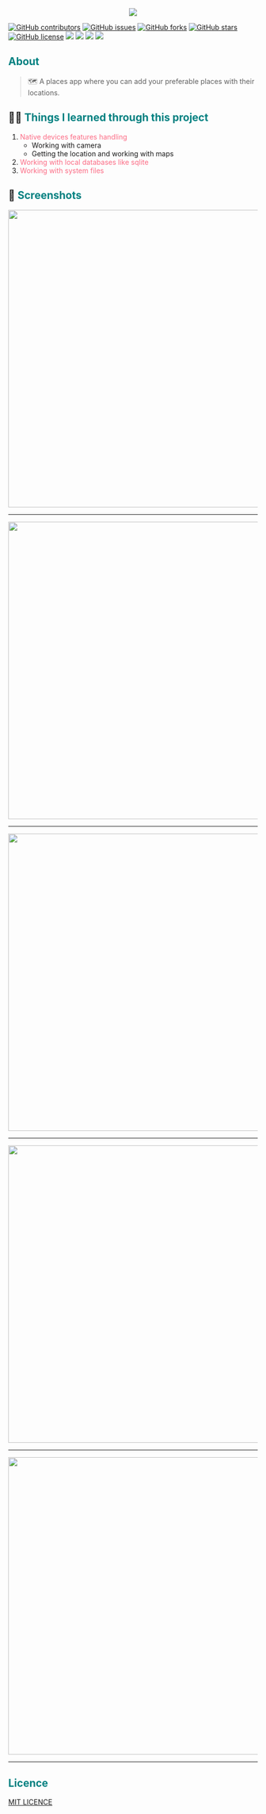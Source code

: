 <div align='center'>
<img src="https://user-images.githubusercontent.com/40351413/114561200-a5164300-9c6d-11eb-8f57-f36c8d0431f5.png">
</div>

[![GitHub contributors](https://img.shields.io/github/contributors/AdelRizq/Zeyara)](https://github.com/AdelRizq/Zeyara/contributors)
[![GitHub issues](https://img.shields.io/github/issues/AdelRizq/Zeyara)](https://github.com/AdelRizq/Zeyara/issues)
[![GitHub forks](https://img.shields.io/github/forks/AdelRizq/Zeyara)](https://github.com/AdelRizq/Zeyara/network)
[![GitHub stars](https://img.shields.io/github/stars/AdelRizq/Zeyara)](https://github.com/AdelRizq/Zeyara/stargazers)
[![GitHub license](https://img.shields.io/github/license/AdelRizq/Zeyara)](https://github.com/AdelRizq/Zeyara/blob/master/LICENSE)
<img src="https://img.shields.io/github/languages/count/AdelRizq/Zeyara" />
<img src="https://img.shields.io/github/languages/top/AdelRizq/Zeyara" />
<img src="https://img.shields.io/github/languages/code-size/AdelRizq/Zeyara" />
<img src="https://img.shields.io/github/issues-pr-raw/AdelRizq/Zeyara" />

## <font color='008080'>About</font>

> 🗺 A places app where you can add your preferable places with their locations.

## 👨‍🎓 <font color='008080'>Things I learned through this project</font>

1. <font color='fc6c85'>Native devices features handling</font>
   - Working with camera
   - Getting the location and working with maps
2. <font color='fc6c85'>Working with local databases like sqlite</font>
3. <font color='fc6c85'>Working with system files</font>

## 📱 <font color='008080'>Screenshots</font>

<div align='center'>
<img height="600px" src="https://user-images.githubusercontent.com/40351413/117273245-3f783980-ae5c-11eb-8361-d947d3ef53be.jpg">
<hr/>
</div>

<div align='center'>
<img height="600px" src="https://user-images.githubusercontent.com/40351413/117273266-44d58400-ae5c-11eb-9b65-47ff651861ef.jpg">
<hr/>
</div>

<div align='center'>
<img height="600px" src="https://user-images.githubusercontent.com/40351413/117273274-4737de00-ae5c-11eb-9417-133601fddc91.jpg">
<hr/>
</div>

<div align='center'>
<img height="600px" src="https://user-images.githubusercontent.com/40351413/117273248-40a96680-ae5c-11eb-9cce-7b96ad357248.jpg">
<hr/>
</div>

<div align='center'>
<img height="600px" src="https://user-images.githubusercontent.com/40351413/117273281-4901a180-ae5c-11eb-83d5-5561bcc1c5e8.jpg">
<hr/>
</div>

## <font color='008080'>Licence</font>

[MIT LICENCE](https://github.com/AdelRizq/Zeyara/blob/main/LICENSE)
